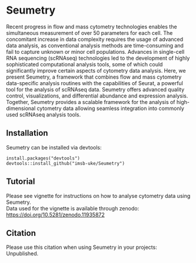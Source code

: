 # Seumetry
Recent progress in flow and mass cytometry technologies enables the simultaneous measurement of over 50 parameters for each cell. The concomitant increase in data complexity requires the usage of advanced data analysis, as conventional analysis methods are time-consuming and fail to capture unknown or minor cell populations. Advances in single-cell RNA sequencing (scRNAseq) technologies led to the development of highly sophisticated computational analysis tools, some of which could significantly improve certain aspects of cytometry data analysis. Here, we present Seumetry, a framework that combines flow and mass cytometry data-specific analysis routines with the capabilities of Seurat, a powerful tool for the analysis of scRNAseq data. Seumetry offers advanced quality control, visualizations, and differential abundance and expression analysis. Together, Seumetry provides a scalable framework for the analysis of high-dimensional cytometry data allowing seamless integration into commonly used scRNAseq analysis tools.  

## Installation
Seumetry can be installed via devtools:
```{r}
install.packages("devtools")
devtools::install_github("imsb-uke/Seumetry")
```

## Tutorial
Please see vignette for instructions on how to analyse cytometry data using Seumetry.  
Data used for the vignette is available through zenodo: https://doi.org/10.5281/zenodo.11935872

## Citation
Please use this citation when using Seumetry in your projects:  
Unpublished.
